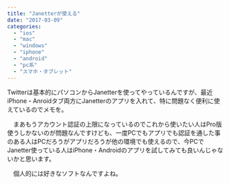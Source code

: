 ```yaml
---
title: "Janetterが使える"
date: "2017-03-09"
categories: 
  - "ios"
  - "mac"
  - "windows"
  - "iphone"
  - "android"
  - "pc系"
  - "スマホ・タブレット"
---
```


Twitterは基本的にパソコンからJanetterを使ってやっているんですが、最近iPhone・Anroidタブ両方にJanetterのアプリを入れて、特に問題なく便利に使えているのでメモを。

　まあもうアカウント認証の上限になっているのでこれから使いたい人はPro版使うしかないのが問題なんですけども、一度PCでもアプリでも認証を通した事のある人はPCだろうがアプリだろうが他の環境でも使えるので、今PCでJanetter使っている人はiPhone・Androidのアプリを試してみても良いんじゃないかと思います。

　個人的には好きなソフトなんですよね。

